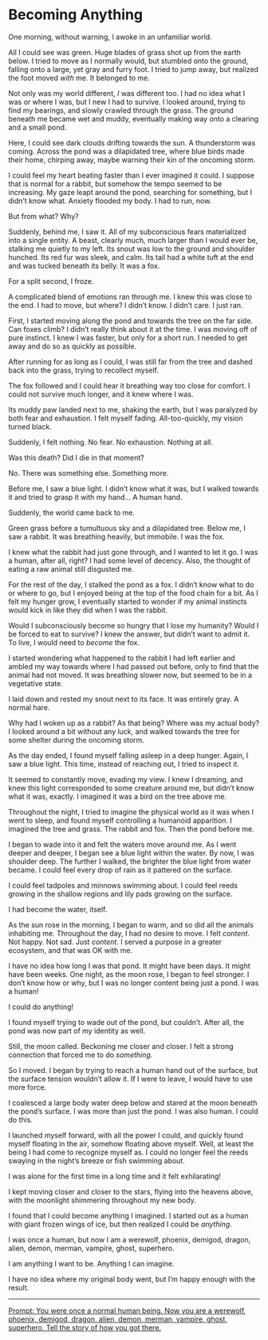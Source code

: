 # Becoming Anything

One morning, without warning, I awoke in an unfamiliar world.

All I could see was green. Huge blades of grass shot up from the earth below. I tried to move as I normally would, but stumbled onto the ground, falling onto a large, yet gray and furry foot. I tried to jump away, but realized the foot moved *with* me. It belonged to me.

Not only was my world different, *I* was different too. I had no idea what I was or where I was, but I new I had to survive. I looked around, trying to find my bearings, and slowly crawled through the grass. The ground beneath me became wet and muddy, eventually making way onto a clearing and a small pond.

Here, I could see dark clouds drifting towards the sun. A thunderstorm was coming. Across the pond was a dilapidated tree, where blue birds made their home, chirping away, maybe warning their kin of the oncoming storm.

I could feel my heart beating faster than I ever imagined it could. I suppose that is normal for a rabbit, but somehow the tempo seemed to be increasing. My gaze leapt around the pond, searching for something, but I didn’t know what. Anxiety flooded my body. I had to run, now.

But from what? Why?

Suddenly, behind me, I saw it. All of my subconscious fears materialized into a single entity. A beast, clearly much, much larger than I would ever be, stalking me quietly to my left. Its snout was low to the ground and shoulder hunched. Its red fur was sleek, and calm. Its tail had a white tuft at the end and was tucked beneath its belly. It was a fox.

For a split second, I froze.

A complicated blend of emotions ran through me. I knew this was close to the end. I had to move, but where? I didn’t know. I didn’t care. I just ran.

First, I started moving along the pond and towards the tree on the far side. Can foxes climb? I didn’t really think about it at the time. I was moving off of pure instinct. I knew I was faster, but only for a short run. I needed to get away and do so as quickly as possible.

After running for as long as I could, I was still far from the tree and dashed back into the grass, trying to recollect myself.

The fox followed and I could hear it breathing way too close for comfort. I could not survive much longer, and it knew where I was.

Its muddy paw landed next to me, shaking the earth, but I was paralyzed by both fear and exhaustion. I felt myself fading. All-too-quickly, my vision turned black.

Suddenly, I felt nothing. No fear. No exhaustion. Nothing at all.

Was this death? Did I die in that moment?

No. There was something else. Something more.

Before me, I saw a blue light. I didn’t know what it was, but I walked towards it and tried to grasp it with my hand… A human hand.

Suddenly, the world came back to me.

Green grass before a tumultuous sky and a dilapidated tree. Below me, I saw a rabbit. It was breathing heavily, but immobile. I was the fox.

I knew what the rabbit had just gone through, and I wanted to let it go. I was a human, after all, right? I had some level of decency. Also, the thought of eating a raw animal still disgusted me.

For the rest of the day, I stalked the pond as a fox. I didn’t know what to do or where to go, but I enjoyed being at the top of the food chain for a bit. As I felt my hunger grow, I eventually started to wonder if my animal instincts would kick in like they did when I was the rabbit.

Would I subconsciously become so hungry that I lose my humanity? Would I be forced to eat to survive? 
I knew the answer, but didn’t want to admit it. To live, I would need to *become* the fox.

I started wondering what happened to the rabbit I had left earlier and ambled my way towards where I had passed out before, only to find that the animal had not moved. It was breathing slower now, but seemed to be in a vegetative state.

I laid down and rested my snout next to its face. It was entirely gray. A normal hare.

Why had I woken up as a rabbit? As that being? Where was my actual body? I looked around a bit without any luck, and walked towards the tree for some shelter during the oncoming storm.

As the day ended, I found myself falling asleep in a deep hunger. Again, I saw a blue light. This time, instead of reaching out, I tried to inspect it.

It seemed to constantly move, evading my view. I knew I dreaming, and knew this light corresponded to some creature around me, but didn’t know what it was, exactly. I imagined it was a bird on the tree above me.

Throughout the night, I tried to imagine the physical world as it was when I went to sleep, and found myself controlling a humanoid apparition. I imagined the tree and grass. The rabbit and fox. Then the pond before me.

I began to wade into it and felt the waters move around me. As I went deeper and deeper, I began see a blue light within the water. By now, I was shoulder deep. The further I walked, the brighter the blue light from water became. I could feel every drop of rain as it pattered on the surface.

I could feel tadpoles and minnows swimming about. I could feel reeds growing in the shallow regions and lily pads growing on the surface.

I had become the water, itself.

As the sun rose in the morning, I began to warm, and so did all the animals inhabiting me. Throughout the day, I had no desire to move. I felt *content*. Not happy. Not sad. Just *content*. I served a purpose in a greater ecosystem, and that was OK with me.

I have no idea how long I was that pond. It might have been days. It might have been weeks. One night, as the moon rose, I began to feel stronger. I don’t know how or why, but I was no longer content being just a pond. I was a human!

I could do anything!

I found myself trying to wade out of the pond, but couldn’t. After all, the pond was now part of my identity as well.

Still, the moon called. Beckoning me closer and closer. I felt a strong connection that forced me to do *something*. 

So I moved. I began by trying to reach a human hand out of the surface, but the surface tension wouldn’t allow it. If I were to leave, I would have to use more force.

I coalesced a large body water deep below and stared at the moon beneath the pond’s surface. I was more than just the pond. I was also human. I could do this.

I launched myself forward, with all the power I could, and quickly found myself floating in the air, somehow floating above myself. Well, at least the being I had come to recognize myself as. I could no longer feel the reeds swaying in the night’s breeze or fish swimming about.

I was alone for the first time in a long time and it felt exhilarating!

I kept moving closer and closer to the stars, flying into the heavens above, with the moonlight shimmering throughout my new body.

I found that I could become anything I imagined. I started out as a human with giant frozen wings of ice, but then realized I could be *anything*.

I was once a human, but now I am a werewolf, phoenix, demigod, dragon, alien, demon, merman, vampire, ghost, superhero.

I am anything I want to be. Anything I can imagine.

I have no idea where my original body went, but I’m happy enough with the result.

---

[Prompt: You were once a normal human being. Now you are a werewolf, phoenix, demigod, dragon, alien, demon, merman, vampire, ghost, superhero. Tell the story of how you got there.](https://www.reddit.com/r/WritingPrompts/comments/hir9aq/wp_finding_out_youve_had_a_basement_the_whole/fwi6rvw/)
